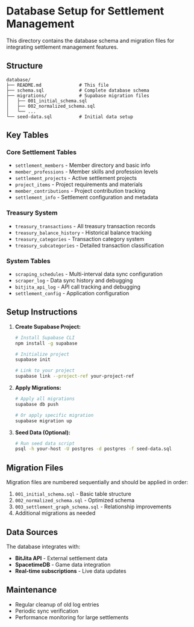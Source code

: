 # Database Setup for Settlement Management

This directory contains the database schema and migration files for integrating settlement management features.

## Structure

```
database/
├── README.md              # This file
├── schema.sql             # Complete database schema
├── migrations/            # Supabase migration files
│   ├── 001_initial_schema.sql
│   ├── 002_normalized_schema.sql
│   └── ...
└── seed-data.sql          # Initial data setup
```

## Key Tables

### Core Settlement Tables
- `settlement_members` - Member directory and basic info
- `member_professions` - Member skills and profession levels  
- `settlement_projects` - Active settlement projects
- `project_items` - Project requirements and materials
- `member_contributions` - Project contribution tracking
- `settlement_info` - Settlement configuration and metadata

### Treasury System
- `treasury_transactions` - All treasury transaction records
- `treasury_balance_history` - Historical balance tracking
- `treasury_categories` - Transaction category system
- `treasury_subcategories` - Detailed transaction classification

### System Tables
- `scraping_schedules` - Multi-interval data sync configuration
- `scraper_log` - Data sync history and debugging
- `bitjita_api_log` - API call tracking and debugging
- `settlement_config` - Application configuration

## Setup Instructions

1. **Create Supabase Project:**
   ```bash
   # Install Supabase CLI
   npm install -g supabase
   
   # Initialize project
   supabase init
   
   # Link to your project
   supabase link --project-ref your-project-ref
   ```

2. **Apply Migrations:**
   ```bash
   # Apply all migrations
   supabase db push
   
   # Or apply specific migration
   supabase migration up
   ```

3. **Seed Data (Optional):**
   ```bash
   # Run seed data script
   psql -h your-host -U postgres -d postgres -f seed-data.sql
   ```

## Migration Files

Migration files are numbered sequentially and should be applied in order:

1. `001_initial_schema.sql` - Basic table structure
2. `002_normalized_schema.sql` - Optimized schema
3. `003_settlement_graph_schema.sql` - Relationship improvements
4. Additional migrations as needed

## Data Sources

The database integrates with:
- **BitJita API** - External settlement data
- **SpacetimeDB** - Game data integration
- **Real-time subscriptions** - Live data updates

## Maintenance

- Regular cleanup of old log entries
- Periodic sync verification
- Performance monitoring for large settlements 